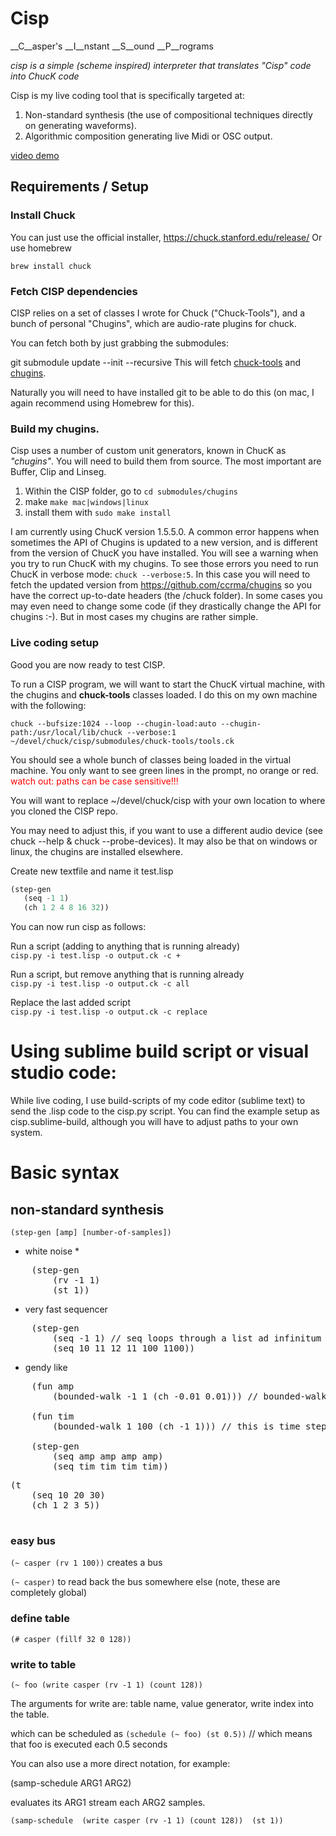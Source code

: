 # Cisp 

__C__asper's __I__nstant __S__ound __P__rograms

*cisp is a simple (scheme inspired) interpreter that translates "Cisp" code into ChucK code*

Cisp is my live coding tool that is specifically targeted at:
1. Non-standard synthesis (the use of compositional techniques directly on generating waveforms).
2. Algorithmic composition generating live Midi or OSC output.

[video demo](https://www.casperschipper.nl/v2/uncategorized/a-few-noisy-etudes-in-cisp/)

## Requirements / Setup

### Install Chuck

You can just use the official installer, https://chuck.stanford.edu/release/
Or use homebrew 

`brew install chuck`

### Fetch CISP dependencies

CISP relies on a set of classes I wrote for Chuck ("Chuck-Tools"), and a bunch of personal "Chugins", which are audio-rate plugins for chuck.

You can fetch both by just grabbing the submodules:

git submodule update --init --recursive
This will fetch [chuck-tools](https://github.com/casperschipper/ChucK-Tools) and [chugins](https://github.com/casperschipper/chugins). 

Naturally you will need to have installed git to be able to do this (on mac, I again recommend using Homebrew for this).

### Build my chugins.

Cisp uses a number of custom unit generators, known in ChucK as *"chugins"*.
You will need to build them from source. The most important are Buffer, Clip and Linseg.

1. Within the CISP folder, go to `cd submodules/chugins`
2. make `make mac|windows|linux`
3. install them with `sudo make install`

I am currently using ChucK version 1.5.5.0.
A common error happens when sometimes the API of Chugins is updated to a new version, and is different from the version of ChucK you have installed. You will see a warning when you try to run ChucK with my chugins. To see those errors you need to run ChucK in verbose mode: `chuck --verbose:5`.
In this case you will need to fetch the updated version from https://github.com/ccrma/chugins so you have the correct up-to-date headers (the /chuck folder). In some cases you may even need to change some code (if they drastically change the API for chugins :-). But in most cases my chugins are rather simple.

### Live coding setup

Good you are now ready to test CISP.

To run a CISP program, we will want to start the ChucK virtual machine, with the chugins and __chuck-tools__ classes loaded.
I do this on my own machine with the following:

`chuck --bufsize:1024 --loop --chugin-load:auto --chugin-path:/usr/local/lib/chuck --verbose:1 ~/devel/chuck/cisp/submodules/chuck-tools/tools.ck`

You should see a whole bunch of classes being loaded in the virtual machine.
You only want to see green lines in the prompt, no orange or red.
<span style="color:red">watch out: paths can be case sensitive!!!</span>

You will want to replace ~/devel/chuck/cisp with your own location to where you cloned the CISP repo.

You may need to adjust this, if you want to use a different audio device (see chuck --help & chuck --probe-devices).
It may also be that on windows or linux, the chugins are installed elsewhere.

Create new textfile and name it test.lisp

```lisp
(step-gen
   (seq -1 1)
   (ch 1 2 4 8 16 32))
```

You can now run cisp as follows:

Run a script (adding to anything that is running already)  
`cisp.py -i test.lisp -o output.ck -c +`

Run a script, but remove anything that is running already  
`cisp.py -i test.lisp -o output.ck -c all`

Replace the last added script  
`cisp.py -i test.lisp -o output.ck -c replace`


# Using sublime build script or visual studio code:

While live coding, I use build-scripts of my code editor (sublime text) to send the .lisp code to the cisp.py script. 
You can find the example setup as cisp.sublime-build, although you will have to adjust paths to your own system.

# Basic syntax

## non-standard synthesis

`(step-gen [amp] [number-of-samples])`


* white noise *
<pre>
	(step-gen 
  		(rv -1 1) 
  		(st 1))</pre>


* very fast sequencer
<pre>
	(step-gen
  		(seq -1 1) // seq loops through a list ad infinitum -1 1 -1 1 -1 1 etc..
  		(seq 10 11 12 11 100 1100)) 
</pre>
* gendy like

<pre>
	(fun amp
		(bounded-walk -1 1 (ch -0.01 0.01))) // bounded-walk min max step

	(fun tim
		(bounded-walk 1 100 (ch -1 1))) // this is time steps

	(step-gen
		(seq amp amp amp amp)
		(seq tim tim tim tim)) 
</pre>

<pre>
(t
	(seq 10 20 30)
	(ch 1 2 3 5))
	
</pre>

### easy bus


`(~ casper (rv 1 100))` creates a bus

`(~ casper)` to read back the bus somewhere else (note, these are completely global)

### define table

`(# casper (fillf 32 0 128))`

### write to table

`(~ foo (write casper (rv -1 1) (count 128))`

The arguments for write are: table name, value generator, write index into the table.

which can be scheduled as
`(schedule (~ foo) (st 0.5))` // which means that foo is executed each 0.5 seconds

You can also use a more direct notation, for example:

(samp-schedule ARG1 ARG2)

evaluates its ARG1 stream each ARG2 samples.

`(samp-schedule 
	(write casper (rv -1 1) (count 128)) 
	(st 1))
`






